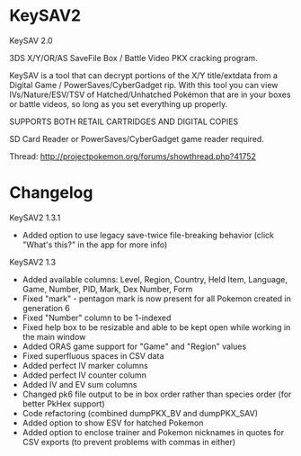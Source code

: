 KeySAV2
=======

KeySAV 2.0

3DS X/Y/OR/AS SaveFile Box / Battle Video PKX cracking program.

KeySAV is a tool that can decrypt portions of the X/Y title/extdata from a Digital Game / PowerSaves/CyberGadget rip. 
With this tool you can view IVs/Nature/ESV/TSV of Hatched/Unhatched Pokémon that are in your boxes or battle videos, so long as you set everything up properly.

SUPPORTS BOTH RETAIL CARTRIDGES AND DIGITAL COPIES

SD Card Reader or PowerSaves/CyberGadget game reader required.

Thread:
http://projectpokemon.org/forums/showthread.php?41752

Changelog
=========
KeySAV2 1.3.1
- Added option to use legacy save-twice file-breaking behavior (click "What's this?" in the app for more info)

KeySAV2 1.3
* Added available columns: Level, Region, Country, Held Item, Language, Game, Number, PID, Mark, Dex Number, Form
* Fixed "mark" - pentagon mark is now present for all Pokemon created in generation 6
* Fixed "Number" column to be 1-indexed
* Fixed help box to be resizable and able to be kept open while working in the main window
* Added ORAS game support for "Game" and "Region" values
* Fixed superfluous spaces in CSV data
* Added perfect IV marker columns
* Added perfect IV counter column
* Added IV and EV sum columns
* Changed pk6 file output to be in box order rather than species order (for better PkHex support)
* Code refactoring (combined dumpPKX_BV and dumpPKX_SAV)
* Added option to show ESV for hatched Pokemon
* Added option to enclose trainer and Pokemon nicknames in quotes for CSV exports (to prevent problems with commas in either)